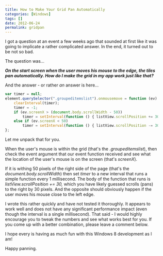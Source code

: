 ```yaml
---
title: How to Make Your Grid Pan Automatically
categories: [Windows]
tags: []
date: 2012-06-24
permalink: gridpan
---
```


I got a question at an event a few weeks ago that sounded at first like it was going to implicate a rather complicated answer. In the end, it turned out to be not so bad.


The question was...

**_On the start screen when the user moves his mouse to the edge, the tiles pan automatically. How do I make the grid in my app work just like that?_**

And the answer - or rather _an_ answer is here...

``` js
var timer = null; 
element.querySelector(".groupeditemslist").onmousemove = function (ev) { 
    clearInterval(timer); 
    timer = -1; 
    if (ev.screenX > (document.body.scrollWidth - 50)) 
        timer = setInterval(function () { listView.scrollPosition += 30; }, 1); 
    else if (ev.screenX < 50) 
        timer = setInterval(function () { listView.scrollPosition -= 30; }, 1); 
};
```

Let me unpack that for you.

When the user&#39;s mouse is within the grid (that&#39;s the _.groupeditemslist_), then check the event argument that our event function received and see what the location of the user&#39;s mouse is on the screen (that&#39;s _screenX_).

If it is withing 50 pixels of the right side of the page (that&#39;s the _document.body.scrollWidth_) then set _timer_ to a new interval that runs a simple function every 1 millisecond. The body of the function that runs is _listView.scrollPosition += 30,_ which you have likely guessed scrolls (pans) to the right by 30 pixels. And the opposite should obviously happen if the user moves his mouse close to the left edge.

<disclaimer>

I wrote this rather quickly and have not tested it thoroughly. It appears to work well and does not have any significant performance impact (even though the interval is a single millisecond). That said - I would highly encourage you to tweak the numbers and see what works best for you. If you come up with a better combination, please leave a comment below.

</disclaimer>

I hope every is having as much fun with this Windows 8 development as I am!

Happy panning.